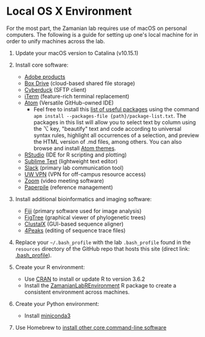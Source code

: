 # Local OS X Environment

For the most part, the Zamanian lab requires use of macOS on personal computers. The following is a guide for setting up one's local machine for in order to unify machines across the lab.

1. Update your macOS version to Catalina (v10.15.1)

2. Install core software:

    - [Adobe products](https://kb.wisc.edu/69772)
    - [Box Drive](https://www.box.com/resources/downloads/drive) (cloud-based shared file storage)
    - [Cyberduck](https://cyberduck.io/) (SFTP client)
    - [iTerm](https://iterm2.com/) (feature-rich terminal replacement)
    - [Atom](https://atom.io/) (Versatile GitHub-owned IDE)
      - Feel free to install this [list of useful packages](https://raw.githubusercontent.com/zamanianlab/ZamanianLabDocs/master/resources/atom-package-list.txt) using the command `apm install --packages-file {path}/package-list.txt`. The packages in this list will allow you to select text by column using the ⌥ key, "beautify" text and code according to universal syntax rules, highlight all occurrences of a selection, and preview the HTML version of .md files, among others. You can also browse and install [Atom themes](https://atom.io/themes).
    - [RStudio](https://rstudio.com/) (IDE for R scripting and plotting)
    - [Sublime Text](https://www.sublimetext.com/) (lightweight text editor)
    - [Slack](<http://www.slack.com>) (primary lab communication tool)
    - [UW VPN](https://kb.wisc.edu/helpdesk/page.php?id=90370) (VPN for off-campus resource access)
    - [Zoom](https://zoom.us/download) (video meeting software)
    - [Paperpile](https://paperpile.com/) (reference management)


3. Install additional bioinformatics and imaging software:

    - [Fiji](https://fiji.sc/) (primary software used for image analysis)
    - [FigTree](https://github.com/rambaut/figtree/releases) (graphical viewer of phylogenetic trees)
    - [ClustalX](http://www.clustal.org/download/current/) (GUI-based sequence aligner)
    - [4Peaks](https://nucleobytes.com/4peaks/index.html) (editing of sequence trace files)


4. Replace your `~/.bash_profile` with the lab `.bash_profile` found in the `resources` directory of the GitHub repo that hosts this site (direct link: [.bash_profile](https://raw.githubusercontent.com/zamanianlab/ZamanianLabDocs/master/resources/.bash_profile)).

5. Create your R environment:

    - Use [CRAN](https://cloud.r-project.org/) to install or update R to version 3.6.2
    - Install the [ZamanianLabREnvironment](https://github.com/wheelern/ZamanianLabREnvironment) R package to create a consistent environment across machines.


6. Create your Python environment:

    - Install [miniconda3](comp_conda.md)


6. Use Homebrew to [install other core command-line software](comp_homebrew.md)
